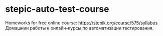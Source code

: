 # stepic-auto-test-course
Homeworks for free online course: https://stepik.org/course/575/syllabus
Домашнии работы к онлайн-курсы по автоматизации тестирования.
